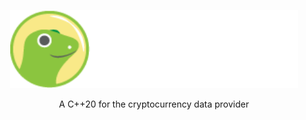 <p align="center">
  <img width="460" height="125" src="/images/coingecko.jpg">
</p>

<p align="center">A C++20 for the cryptocurrency data provider</p>
